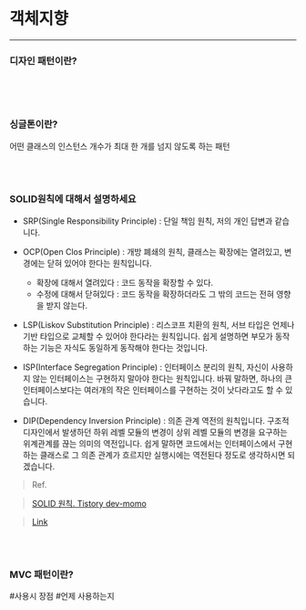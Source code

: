 # 객체지향

-------


### 디자인 패턴이란?

```

```

<br />
<br />

### 싱글톤이란?

어떤 클래스의 인스턴스 개수가 최대 한 개를 넘지 않도록 하는 패턴 

<br />
<br />


### SOLID원칙에 대해서 설명하세요

- SRP(Single Responsibility Principle) : 단일 책임 원칙, 저의 개인 답변과 같습니다.

- OCP(Open Clos Principle) : 개방 폐쇄의 원칙, 클래스는 확장에는 열려있고, 변경에는 닫혀 있어야 한다는 원칙입니다.
  - 확장에 대해서 열려있다 : 코드 동작을 확장할 수 있다.
  - 수정에 대해서 닫혀있다 : 코드 동작을 확장하더라도 그 밖의 코드는 전혀 영향을 받지 않는다. 

- LSP(Liskov Substitution Principle) : 리스코프 치환의 원칙, 서브 타입은 언제나 기반 타입으로 교체할 수 있어야 한다라는 원칙입니다. 쉽게 설명하면 부모가 동작하는 기능은 자식도 동일하게 동작해야 한다는 것입니다.

- ISP(Interface Segregation Principle) : 인터페이스 분리의 원칙, 자신이 사용하지 않는 인터페이스는 구현하지 말아야 한다는 원칙입니다. 바꿔 말하면, 하나의 큰 인터페이스보다는 여러개의 작은 인터페이스를 구현하는 것이 낫다라고도 할 수 있습니다.

- DIP(Dependency Inversion Principle) : 의존 관계 역전의 원칙입니다. 구조적 디자인에서 발생하던 하위 레벨 모듈의 변경이 상위 레벨 모듈의 변경을 요구하는 위계관계를 끊는 의미의 역전입니다. 쉽게 말하면 코드에서는 인터페이스에서 구현하는 클래스로 그 의존 관계가 흐르지만 실행시에는 역전된다 정도로 생각하시면 되겠습니다.


> Ref. 

> [SOLID 원칙. Tistory dev-momo](https://dev-momo.tistory.com/entry/SOLID-%EC%9B%90%EC%B9%99)

> [Link](https://gurumee92.tistory.com/95)

<br />
<br />
  
### MVC 패턴이란?

#사용시 장점 #언제 사용하는지


<br />
<br />

